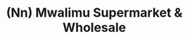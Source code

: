 ---
title: "(Nn) Mwalimu Supermarket & Wholesale"
url: /raini/nn-mwalimu-supermarket-and-wholesale/
shop: supermarket
---